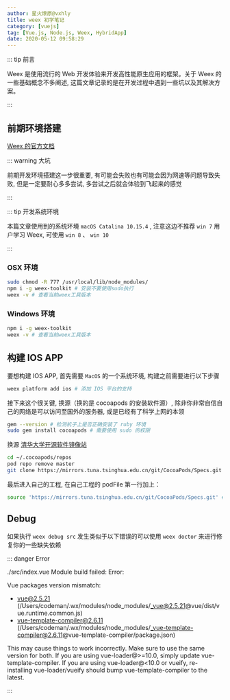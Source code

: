 ```yaml
---
author: 星火燎原@vxhly
title: weex 初学笔记
category: [vuejs]
tag: [Vue.js, Node.js, Weex, HybridApp]
date: 2020-05-12 09:58:29
---
```


::: tip 前言

Weex 是使用流行的 Web 开发体验来开发高性能原生应用的框架。关于 Weex 的一些基础概念不多阐述, 这篇文章记录的是在开发过程中遇到一些坑以及其解决方案。

:::

<!-- more -->

## 前期环境搭建

[Weex 的官方文档](https://weex.apache.org/zh/)

::: warning 大坑

前期开发环境搭建这一步很重要, 有可能会失败也有可能会因为网速等问题导致失败, 但是一定要耐心多多尝试, 多尝试之后就会体验到飞起来的感觉

:::

::: tip 开发系统环境

本篇文章使用到的系统环境 `macOS Catalina 10.15.4` , 注意这边不推荐 `win 7` 用户学习 Weex, 可使用 `win 8` 、 `win 10`

:::

### OSX 环境

```bash
sudo chmod -R 777 /usr/local/lib/node_modules/
npm i -g weex-toolkit # 安装不要使用sudo执行
weex -v # 查看当前weex工具版本
```

### Windows 环境

```bash
npm i -g weex-toolkit
weex -v # 查看当前weex工具版本
```

## 构建 IOS APP

要想构建 IOS APP, 首先需要 `MacOS` 的一个系统环境, 构建之前需要进行以下步骤

```bash
weex platform add ios # 添加 IOS 平台的支持
```

接下来这个很关键, 换源（换的是 cocoapods 的安装软件源）, 除非你非常自信自己的网络是可以访问至国外的服务器, 或是已经有了科学上网的本领

```bash
gem --version # 检测机子上是否正确安装了 ruby 环境
sudo gem install cocoapods # 需要使用 sudo 的权限
```

换源 [清华大学开源软件镜像站](https://mirrors.tuna.tsinghua.edu.cn/help/CocoaPods/)

```bash
cd ~/.cocoapods/repos
pod repo remove master
git clone https://mirrors.tuna.tsinghua.edu.cn/git/CocoaPods/Specs.git master # 这一步可能会下载失败啥的, 一定要多试几次并确保下载完整
```

最后进入自己的工程, 在自己工程的 podFile 第一行加上：

```bash
source 'https://mirrors.tuna.tsinghua.edu.cn/git/CocoaPods/Specs.git' # 最好是将原第一行内容直接替换成这个
```

## Debug

如果执行 `weex debug src` 发生类似于以下错误的可以使用 `weex doctor` 来进行修复你的一些缺失依赖

::: danger Error

./src/index.vue Module build failed: Error:

Vue packages version mismatch:

- vue@2.5.21 (/Users/codeman/.wx/modules/node_modules/_vue@2.5.21@vue/dist/vue.runtime.common.js)
- vue-template-compiler@2.6.11 (/Users/codeman/.wx/modules/node_modules/_vue-template-compiler@2.6.11@vue-template-compiler/package.json)

This may cause things to work incorrectly. Make sure to use the same version for both. If you are using vue-loader@>=10.0, simply update vue-template-compiler. If you are using vue-loader@<10.0 or vueify, re-installing vue-loader/vueify should bump vue-template-compiler to the latest.

:::
